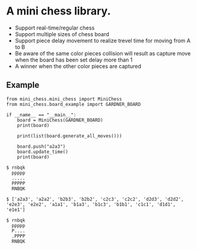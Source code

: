 # A mini chess library.  

* Support real-time/regular chess  
* Support multiple sizes of chess board  
* Support piece delay movement to realize trevel time for moving from A to B  
* Be aware of the same color pieces collision will result as capture move when the board has been set delay more than 1  
* A winner when the other color pieces are captured  

## Example
```
from mini_chess.mini_chess import MiniChess
from mini_chess.board_example import GARDNER_BOARD

if __name__ == "__main__":
    board = MiniChess(GARDNER_BOARD)
    print(board)

    print(list(board.generate_all_moves()))

    board.push("a2a3")
    board.update_time()
    print(board)
```  
```
$ rnbqk
  ppppp
  .....
  PPPPP
  RNBQK
  
$ ['a2a3', 'a2a2', 'b2b3', 'b2b2', 'c2c3', 'c2c2', 'd2d3', 'd2d2', 'e2e3', 'e2e2', 'a1a1', 'b1a3', 'b1c3', 'b1b1', 'c1c1', 'd1d1', 'e1e1']

$ rnbqk
  ppppp
  P....
  .PPPP
  RNBQK
```